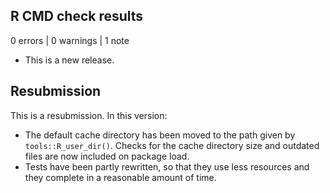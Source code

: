 ## R CMD check results

0 errors | 0 warnings | 1 note

* This is a new release.

## Resubmission

This is a resubmission. In this version:

* The default cache directory has been moved to the path given by
  `tools::R_user_dir()`. Checks for the cache directory size and
  outdated files are now included on package load.
* Tests have been partly rewritten, so that they use less resources and they
  complete in a reasonable amount of time.

